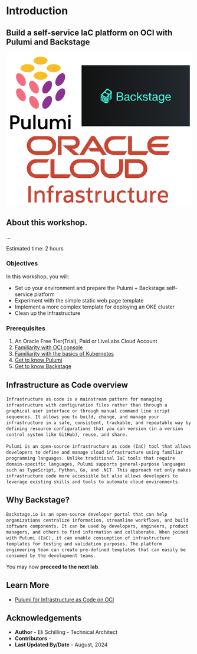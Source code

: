 
# Introduction

## Build a self-service IaC platform on OCI with Pulumi and Backstage

![Kubernetes on OCI](images/lab-header-image.png)

## About this workshop.

...

Estimated time: 2 hours

### Objectives

In this workshop, you will:

* Set up your environment and prepare the Pulumi + Backstage self-service platform
* Experiment with the simple static web page template
* Implement a more complex template for deploying an OKE cluster
* Clean up the infrastructure

### Prerequisites

1. An Oracle Free Tier(Trial), Paid or LiveLabs Cloud Account
2. [Familiarity with OCI console](https://docs.us-phoenix-1.oraclecloud.com/Content/GSG/Concepts/console.htm)
3. [Familiarity with the basics of Kubernetes](https://kubernetes.io/docs/tutorials/kubernetes-basics/)
4. [Get to know Pulumi](https://www.pulumi.com/)
5. [Get to know Backstage](https://backstage.io/)


## Infrastructure as Code overview

    Infrastructure as code is a mainstream pattern for managing infrastructure with configuration files rather than through a graphical user interface or through manual command line script sequences. It allows you to build, change, and manage your infrastructure in a safe, consistent, trackable, and repeatable way by defining resource configurations that you can version (in a version control system like GitHub), reuse, and share.

    Pulumi is an open-source infrastructure as code (IaC) tool that allows developers to define and manage cloud infrastructure using familiar programming languages. Unlike traditional IaC tools that require domain-specific languages, Pulumi supports general-purpose languages such as TypeScript, Python, Go, and .NET. This approach not only makes infrastructure code more accessible but also allows developers to leverage existing skills and tools to automate cloud environments.

## Why Backstage?

    Backstage.io is an open-source developer portal that can help organizations centralize information, streamline workflows, and build software components. It can be used by developers, engineers, product managers, and others to find information and collaborate. When joined with Pulumi (IaC), it can enable consumption of infrastructure templates for testing and validation purposes. The platform engineering team can create pre-defined templates that can easily be consumed by the development teams.

You may now **proceed to the next lab**.

## Learn More

* [Pulumi for Infrastructure as Code on OCI ](https://blogs.oracle.com/developers/post/pulumi-brings-universal-infrastructure-as-code-to-oracle-cloud)

## Acknowledgements

* **Author** - Eli Schilling - Technical Architect
* **Contributors** -
* **Last Updated By/Date** - August, 2024